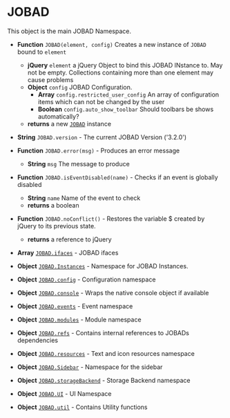 # JOBAD
This object is the main JOBAD Namespace. 

* **Function** `JOBAD(element, config)` Creates a new instance of `JOBAD` bound to `element` 
	* **jQuery** `element` a jQuery Object to bind this JOBAD INstance to. May not be empty. Collections containing more than one element may cause problems 
	* **Object** `config` JOBAD Configuration. 
		* **Array** `config.restricted_user_config` An array of configuration items which can not be changed by the user
		* **Boolean** `config.auto_show_toolbar` Should toolbars be shows automatically? 
	* **returns** a new [`JOBAD`](JOBADInstance/index.md) instance

* **String** `JOBAD.version` - The current JOBAD Version ('3.2.0')
* **Function** `JOBAD.error(msg)` - Produces an error message
    * **String** `msg` The message to produce
* **Function** `JOBAD.isEventDisabled(name)` - Checks if an event is globally disabled
    * **String** `name` Name of the event to check
    * **returns** a boolean
* **Function** `JOBAD.noConflict()` - Restores the variable $ created by jQuery to its previous state. 
    * **returns** a reference to jQuery
* **Array** [`JOBAD.ifaces`](JOBAD.ifaces/index.md) - JOBAD ifaces
* **Object** [`JOBAD.Instances`](JOBAD.Instances.md) - Namespace for JOBAD Instances.  
* **Object** [`JOBAD.config`](JOBAD.config.md) - Configuration namespace
* **Object** [`JOBAD.console`](JOBAD.console.md) - Wraps the native console object if available
* **Object** [`JOBAD.events`](JOBAD.events/index.md) - Event namespace
* **Object** [`JOBAD.modules`](JOBAD.modules/index.md) - Module namespace
* **Object** [`JOBAD.refs`](JOBAD.refs.md) - Contains internal references to  JOBADs dependencies
* **Object** [`JOBAD.resources`](JOBAD.resources.md) - Text and icon resources namespace
* **Object** [`JOBAD.Sidebar`](JOBAD.Sidebar.md) - Namespace for the sidebar
* **Object** [`JOBAD.storageBackend`](JOBAD.storageBackend.md) - Storage Backend namespace
* **Object** [`JOBAD.UI`](JOBAD.UI/index.md) - UI Namespace
* **Object** [`JOBAD.util`](JOBAD.util.md) - Contains Utility functions